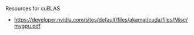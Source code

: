 Resources for cuBLAS

* https://developer.nvidia.com/sites/default/files/akamai/cuda/files/Misc/mygpu.pdf

